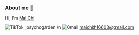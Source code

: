 ### About me 👋
Hi, I'm [Mai Chi](https://github.com/maichi0568)

![TikTok](https://img.shields.io/badge/TikTok-%23000000.svg?style=for-the-badge&logo=TikTok&logoColor=white) _psychogarden \n
![Gmail](https://img.shields.io/badge/Gmail-D14836?style=for-the-badge&logo=gmail&logoColor=white) maichith16603@gmail.com

